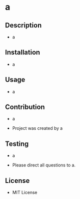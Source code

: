 # a

## Description
  * a

## Installation
  * a

## Usage 
  * a

## Contribution
  * a

  * Project was created by a
  
## Testing
  * a

  * Please direct all questions to a. 


## License 
* MIT License

